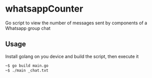 # whatsappCounter

Go script to view the number of messages sent by components of a Whatsapp group chat

## Usage
Install golang on you device and build the script, then execute it 
```bash
~$ go build main.go
~$ ./main _chat.txt
```
